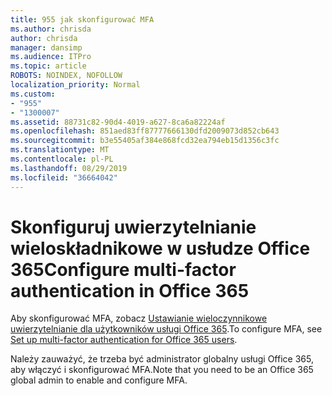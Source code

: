 ```yaml
---
title: 955 jak skonfigurować MFA
ms.author: chrisda
author: chrisda
manager: dansimp
ms.audience: ITPro
ms.topic: article
ROBOTS: NOINDEX, NOFOLLOW
localization_priority: Normal
ms.custom:
- "955"
- "1300007"
ms.assetid: 88731c82-90d4-4019-a627-8ca6a82224af
ms.openlocfilehash: 851aed83ff87777666130dfd2009073d852cb643
ms.sourcegitcommit: b3e55405af384e868fcd32ea794eb15d1356c3fc
ms.translationtype: MT
ms.contentlocale: pl-PL
ms.lasthandoff: 08/29/2019
ms.locfileid: "36664042"
---
```

# <a name="configure-multi-factor-authentication-in-office-365"></a><span data-ttu-id="5cae0-102">Skonfiguruj uwierzytelnianie wieloskładnikowe w usłudze Office 365</span><span class="sxs-lookup"><span data-stu-id="5cae0-102">Configure multi-factor authentication in Office 365</span></span>

<span data-ttu-id="5cae0-103">Aby skonfigurować MFA, zobacz [Ustawianie wieloczynnikowe uwierzytelnianie dla użytkowników usługi Office 365](https://support.office.com/article/8f0454b2-f51a-4d9c-bcde-2c48e41621c6.aspx).</span><span class="sxs-lookup"><span data-stu-id="5cae0-103">To configure MFA, see [Set up multi-factor authentication for Office 365 users](https://support.office.com/article/8f0454b2-f51a-4d9c-bcde-2c48e41621c6.aspx).</span></span>

<span data-ttu-id="5cae0-104">Należy zauważyć, że trzeba być administrator globalny usługi Office 365, aby włączyć i skonfigurować MFA.</span><span class="sxs-lookup"><span data-stu-id="5cae0-104">Note that you need to be an Office 365 global admin to enable and configure MFA.</span></span>
